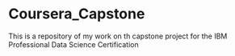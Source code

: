 # Coursera_Capstone
This is a repository of my work on th capstone project for the IBM Professional Data Science Certification

